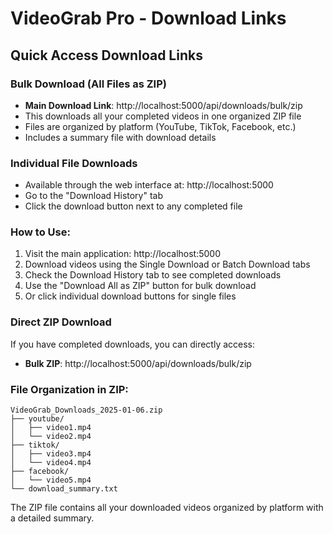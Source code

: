 # VideoGrab Pro - Download Links

## Quick Access Download Links

### Bulk Download (All Files as ZIP)
- **Main Download Link**: http://localhost:5000/api/downloads/bulk/zip
- This downloads all your completed videos in one organized ZIP file
- Files are organized by platform (YouTube, TikTok, Facebook, etc.)
- Includes a summary file with download details

### Individual File Downloads
- Available through the web interface at: http://localhost:5000
- Go to the "Download History" tab
- Click the download button next to any completed file

### How to Use:
1. Visit the main application: http://localhost:5000
2. Download videos using the Single Download or Batch Download tabs
3. Check the Download History tab to see completed downloads
4. Use the "Download All as ZIP" button for bulk download
5. Or click individual download buttons for single files

### Direct ZIP Download
If you have completed downloads, you can directly access:
- **Bulk ZIP**: http://localhost:5000/api/downloads/bulk/zip

### File Organization in ZIP:
```
VideoGrab_Downloads_2025-01-06.zip
├── youtube/
│   ├── video1.mp4
│   └── video2.mp4
├── tiktok/
│   ├── video3.mp4
│   └── video4.mp4
├── facebook/
│   └── video5.mp4
└── download_summary.txt
```

The ZIP file contains all your downloaded videos organized by platform with a detailed summary.